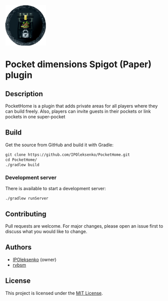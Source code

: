 <img src=".github/logo.png" width="128" alt="logo">

# Pocket dimensions Spigot (Paper) plugin

## Description

PocketHome is a plugin that adds private areas for all players where they can build freely.
Also, players can invite guests in their pockets or link pockets in one super-pocket

## Build

Get the source from GitHub and build it with Gradle:

```shell
git clone https://github.com/IPOleksenko/PocketHome.git
cd PocketHome/
./gradlew build
```

### Development server

There is available to start a development server:

```shell
./gradlew runServer
```

## Contributing

Pull requests are welcome. For major changes, please open an issue first
to discuss what you would like to change.

## Authors

- [IPOleksenko](https://github.com/IPOleksenko) (owner)
- [rvbsm](https://github.com/rvbsm)

## License

This project is licensed under the [MIT License][license].

[license]: ./LICENSE
